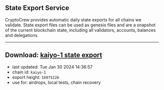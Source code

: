 ## State Export Service
CryptoCrew provides automatic daily state exports for all chains we validate. State export files can be used as genesis files and are a snapshot of the current blockchain state, including all validators, accounts, balances and delegations.

---
**Download: [kaiyo-1 state export](https://dl.ccvalidators.com/SERVICE/kujira/kaiyo-1_export_16975226.json)**
---

- last updated: Tue Jan 30 2024 14:36:57
- chain id: `kaiyo-1`
- export height: `16975226`
- use for: airdrops, local tests, chain recovery
